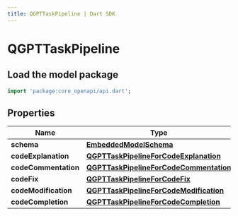 ```yaml
---
title: QGPTTaskPipeline | Dart SDK
---
```


# QGPTTaskPipeline

## Load the model package
```dart
import 'package:core_openapi/api.dart';
```

## Properties
Name | Type | Description | Notes
------------ | ------------- | ------------- | -------------
**schema** | [**EmbeddedModelSchema**](EmbeddedModelSchema) |  | [optional] 
**codeExplanation** | [**QGPTTaskPipelineForCodeExplanation**](QGPTTaskPipelineForCodeExplanation) |  | [optional] 
**codeCommentation** | [**QGPTTaskPipelineForCodeCommentation**](QGPTTaskPipelineForCodeCommentation) |  | [optional] 
**codeFix** | [**QGPTTaskPipelineForCodeFix**](QGPTTaskPipelineForCodeFix) |  | [optional] 
**codeModification** | [**QGPTTaskPipelineForCodeModification**](QGPTTaskPipelineForCodeModification) |  | [optional] 
**codeCompletion** | [**QGPTTaskPipelineForCodeCompletion**](QGPTTaskPipelineForCodeCompletion) |  | [optional] 




